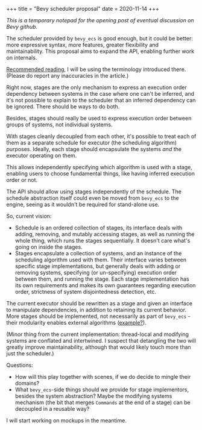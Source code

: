 +++
title = "Bevy scheduler proposal"
date = 2020-11-14
+++

*This is a temporary notepad for the opening post of eventual discussion on Bevy
github.*

<!-- more -->

The scheduler provided by `bevy_ecs` is good enough, but it could be better:
more expressive syntax, more features, greater flexibility and maintainability.
This proposal aims to expand the API, enabling further work on internals.

[Recommended reading](https://ratysz.github.io/article/scheduling-1),
I will be using the terminology introduced there.
(Please do report any inaccuracies in the article.)

Right now, stages are the only mechanism to express an execution order
dependency between systems in the case where one can't be inferred, and it's not
possible to explain to the scheduler that an inferred dependency can be ignored.
There should be ways to do both.

Besides, stages should really be used to express execution order between
groups of systems, not individual systems.

With stages cleanly decoupled from each other, it's possible to treat each of
them as a separate schedule for executor (the scheduling algorithm) purposes.
Ideally, each stage should encapsulate the systems *and* the executor operating
on them.

This allows independently specifying which algorithm is used with a stage,
enabling users to choose fundamental things, like having inferred execution
order or not.

The API should allow using stages independently of the schedule.
The schedule abstraction itself could even be moved from `bevy_ecs` to the
engine, seeing as it wouldn't be required for stand-alone use.

So, current vision:
* Schedule is an ordered collection of stages, its interface deals with adding,
removing, and mutably accessing stages, as well as running the whole thing,
which runs the stages sequentially.
It doesn't care what's going on inside the stages.
* Stages encapsulate a collection of systems, and an instance of the scheduling
algorithm used with them.
Their interface varies between specific stage implementations, but generally
deals with adding or removing systems, specifying (or un-specifying) execution
order between them, and running the stage.
Each stage implementation has its own requirements and makes its own guarantees
regarding execution order, strictness of system disjointedness detection, etc.

The current executor should be rewritten as a stage and given an interface to
manipulate dependencies, in addition to retaining its current behavior.
More stages should be implemented, not necessarily as part of `bevy_ecs` -
their modularity enables external algorithms
([example?](https://github.com/Ratysz/bevy_prototype_scheduler)).

(Minor thing from the current implementation: thread-local and modifying systems
are conflated and intertwined.
I suspect that detangling the two will greatly improve maintainability,
although that would likely touch more than just the scheduler.)

Questions:
* How will this play together with scenes, if we do decide to mingle their
domains?
* What `bevy_ecs`-side things should we provide for stage implementors, besides
the system abstraction?
Maybe the modifying systems mechanism (the bit that merges `Commands` at the
end of a stage) can be decoupled in a reusable way?

I will start working on mockups in the meantime.
